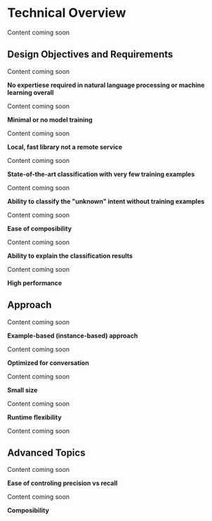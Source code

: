 # Technical Overview

Content coming soon

## Design Objectives and Requirements

Content coming soon

**No expertiese required in natural language processing or machine learning overall**

Content coming soon

**Minimal or no model training**

Content coming soon

**Local, fast library not a remote service**

Content coming soon

**State-of-the-art classification with very few training examples**

Content coming soon

**Ability to classify the "unknown" intent without training examples**

Content coming soon

**Ease of composibility**

Content coming soon

**Ability to explain the classification results**

Content coming soon

**High performance**

## Approach

Content coming soon

**Example-based (instance-based) approach**

Content coming soon

**Optimized for conversation**

Content coming soon

**Small size**

Content coming soon

**Runtime flexibility**

Content coming soon

## Advanced Topics

Content coming soon

**Ease of controling precision vs recall**

Content coming soon

**Composibility**

